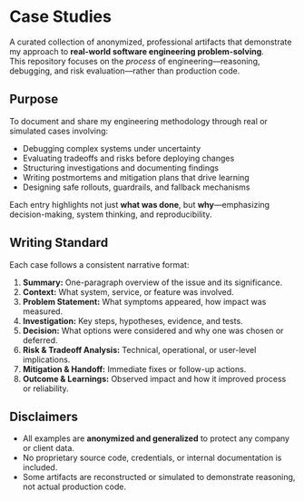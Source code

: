 # Case Studies

A curated collection of anonymized, professional artifacts that demonstrate my approach to **real-world software engineering problem-solving**.  
This repository focuses on the *process* of engineering—reasoning, debugging, and risk evaluation—rather than production code.


## Purpose

To document and share my engineering methodology through real or simulated cases involving:
- Debugging complex systems under uncertainty  
- Evaluating tradeoffs and risks before deploying changes  
- Structuring investigations and documenting findings  
- Writing postmortems and mitigation plans that drive learning  
- Designing safe rollouts, guardrails, and fallback mechanisms  

Each entry highlights not just **what was done**, but **why**—emphasizing decision-making, system thinking, and reproducibility.

## Writing Standard

Each case follows a consistent narrative format:

1. **Summary:** One-paragraph overview of the issue and its significance.  
2. **Context:** What system, service, or feature was involved.  
3. **Problem Statement:** What symptoms appeared, how impact was measured.  
4. **Investigation:** Key steps, hypotheses, evidence, and tests.  
5. **Decision:** What options were considered and why one was chosen or deferred.  
6. **Risk & Tradeoff Analysis:** Technical, operational, or user-level implications.  
7. **Mitigation & Handoff:** Immediate fixes or follow-up actions.  
8. **Outcome & Learnings:** Observed impact and how it improved process or reliability.


## Disclaimers

- All examples are **anonymized and generalized** to protect any company or client data.  
- No proprietary source code, credentials, or internal documentation is included.  
- Some artifacts are reconstructed or simulated to demonstrate reasoning, not actual production code.
